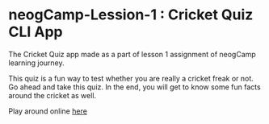 # neogCamp-Lession-1 : Cricket Quiz CLI App
The Cricket Quiz app made as a part of lesson 1 assignment of neogCamp learning journey.

This quiz is a fun way to test whether you are really a cricket freak or not. Go ahead and take this quiz. In the end, you will get to know some fun facts around the cricket as well.

Play around online [here](https://repl.it/@nitinmalave/Lecture-1-Cricket-Quiz-CLI-App?embed=1&output=1)
